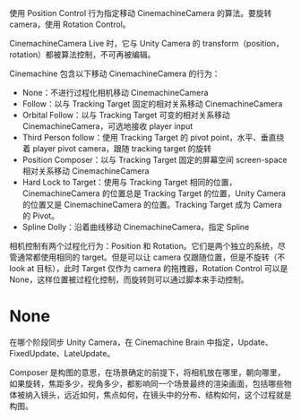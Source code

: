 使用 Position Control 行为指定移动 CinemachineCamera 的算法。要旋转 camera，使用 Rotation Control。

CinemachineCamera Live 时，它与 Unity Camera 的 transform（position，rotation）都被算法控制，不可再被编辑。

Cinemachine 包含以下移动 CinemachineCamera 的行为：

- None：不进行过程化相机移动 CinemachineCamera
- Follow：以与 Tracking Target 固定的相对关系移动 CinemachineCamera
- Orbital Follow：以与 Tracking Target 可变的相对关系移动 CinemachineCamera，可选地接收 player input
- Third Person follow：使用 Tracking Target 的 pivot point，水平、垂直绕着 player pivot camera，跟随 tracking target 的旋转
- Position Composer：以与 Tracking Target 固定的屏幕空间 screen-space 相对关系移动 CinemachineCamera
- Hard Lock to Target：使用与 Tracking Target 相同的位置，CinemachineCamera 的位置总是 Tracking Target 的位置，Unity Camera 的位置又是 CinemachineCamera 的位置。Tracking Target 成为 Camera 的 Pivot。
- Spline Dolly：沿着曲线移动 CinemachineCamera，指定 Spline

相机控制有两个过程化行为：Position 和 Rotation。它们是两个独立的系统，尽管通常都使用相同的 target。但是可以让 camera 仅跟随位置，但是不旋转（不 look at 目标），此时 Target 仅作为 camera 的拖拽器，Rotation Control 可以是 None，这样位置被过程化控制，而旋转则可以通过脚本来手动控制。

# None

在哪个阶段同步 Unity Camera，在 Cinemachine Brain 中指定，Update、FixedUpdate、LateUpdate。

Composer 是构图的意思，在场景确定的前提下，将相机放在哪里，朝向哪里，如果旋转，焦距多少，视角多少，都影响同一个场景最终的渲染画面，包括哪些物体被纳入镜头，远近如何，焦点如何，在镜头中的分布、结构如何，这个过程就是构图。
